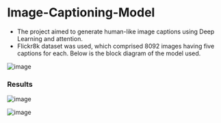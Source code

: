# Image-Captioning-Model

- The project aimed to generate human-like image captions using Deep Learning and attention.
- Flickr8k dataset was used, which comprised 8092 images having five captions for each.
Below is the block diagram of the model used.

![image](https://user-images.githubusercontent.com/103813206/182954322-13c9a113-4cb3-4df1-86d5-2523ba956c58.png)

### Results

![image](https://user-images.githubusercontent.com/103813206/182971373-10aee0e0-cd74-478d-b8fa-309ba92ce634.png)

![image](https://user-images.githubusercontent.com/103813206/182971603-a4ae2095-f235-4c62-942d-29acd9a9e794.png)







